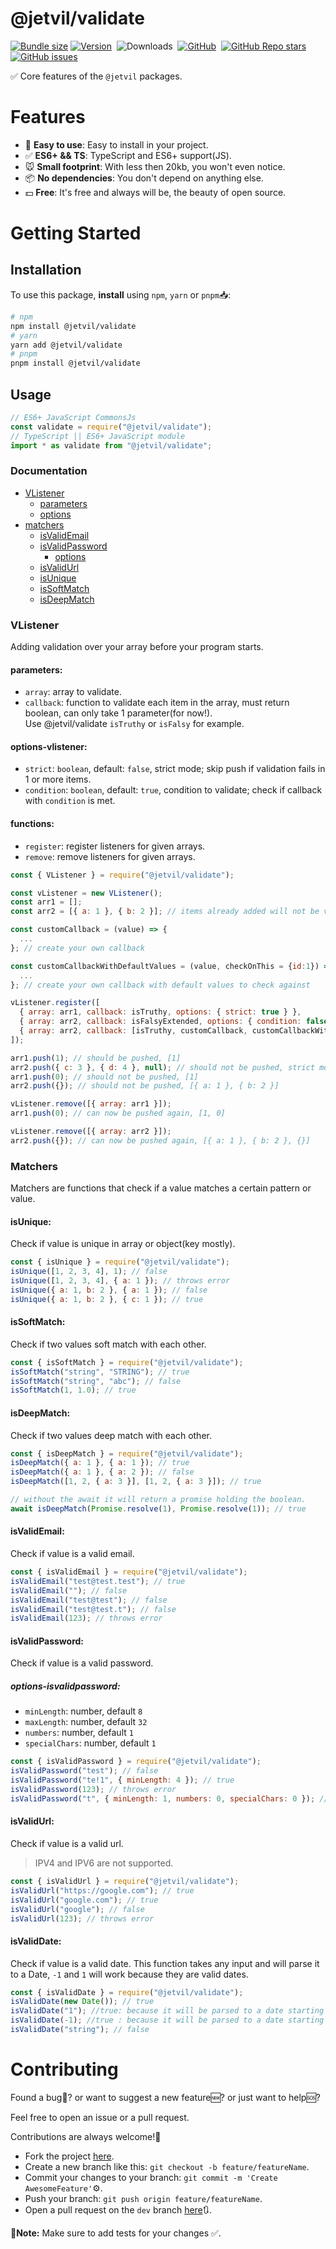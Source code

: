 # @jetvil/validate

[![Bundle size](https://img.shields.io/bundlephobia/min/@jetvil/validate/latest?label=Bundle%20Size&style=for-the-badge)](https://bundlephobia.com/package/@jetvil/validate@latest)
[![Version](https://img.shields.io/npm/v/@jetvil/validate?style=for-the-badge&color=cb3837&logo=npm)](https://www.npmjs.com/package/@jetvil/validate)&nbsp;
![Downloads](https://img.shields.io/npm/dt/@jetvil/validate?style=for-the-badge)&nbsp;
[![GitHub](https://img.shields.io/github/license/jetvil/validate?style=for-the-badge)](https://github.com/jetvil/validate/blob/main/LICENSE)&nbsp;
[![GitHub Repo stars](https://img.shields.io/github/stars/jetvil/validate?color=E9E9E9&logo=Github&style=for-the-badge)](https://www.github.com/jetvil/validate)&nbsp;
[![GitHub issues](https://img.shields.io/github/issues-raw/jetvil/validate?label=issues&style=for-the-badge)](https://github.com/jetvil/validate/issues)&nbsp;

✅ Core features of the `@jetvil` packages.

# Features

- 🚀 **Easy to use**: Easy to install in your project.
- ✅ **ES6+ && TS**: TypeScript and ES6+ support(JS).
- 🐭 **Small footprint**: With less then 20kb, you won't even notice.
- 📦 **No dependencies**: You don't depend on anything else.
- 💵 **Free**: It's free and always will be, the beauty of open source.

# Getting Started

## Installation

To use this package, **install** using `npm`, `yarn` or `pnpm`📥:

```bash
# npm
npm install @jetvil/validate
# yarn
yarn add @jetvil/validate
# pnpm
pnpm install @jetvil/validate
```

## Usage

```js
// ES6+ JavaScript CommonsJs
const validate = require("@jetvil/validate");
// TypeScript || ES6+ JavaScript module
import * as validate from "@jetvil/validate";
```

### Documentation

- [VListener](#vlistener)
  - [parameters](#parameters)
  - [options](#options-vlistener)
- [matchers](#matchers)
  - [isValidEmail](#isvalidemail)
  - [isValidPassword](#isvalidpassword)
    - [options](#options-isvalidpassword)
  - [isValidUrl](#isvalidurl)
  - [isUnique](#isunique)
  - [isSoftMatch](#issoftmatch)
  - [isDeepMatch](#isdeepmatch)

### VListener

Adding validation over your array before your program starts.

#### **parameters**:

- `array`: array to validate.
- `callback`: function to validate each item in the array, must return boolean, can only take 1 parameter(for now!).  
 Use @jetvil/validate `isTruthy` or `isFalsy` for example.
<!-- To Be Extended with callback array to validate even more! -->

#### **options-vlistener**:

- `strict`: `boolean`, default: `false`, strict mode; skip push if validation fails in 1 or more items.
- `condition`: `boolean`, default: `true`, condition to validate; check if callback with `condition` is met.

#### **functions**:

- `register`: register listeners for given arrays.
- `remove`: remove listeners for given arrays.

```js
const { VListener } = require("@jetvil/validate");

const vListener = new VListener();
const arr1 = [];
const arr2 = [{ a: 1 }, { b: 2 }]; // items already added will not be validated.

const customCallback = (value) => {
  ...
}; // create your own callback

const customCallbackWithDefaultValues = (value, checkOnThis = {id:1}) => {
  ...
}; // create your own callback with default values to check against

vListener.register([
  { array: arr1, callback: isTruthy, options: { strict: true } },
  { array: arr2, callback: isFalsyExtended, options: { condition: false } },
  { array: arr2, callback: [isTruthy, customCallback, customCallbackWithDefaultValues], options: { strict: true } },
]);

arr1.push(1); // should be pushed, [1]
arr2.push({ c: 3 }, { d: 4 }, null); // should not be pushed, strict mode is on, [{ a: 1 }, { b: 2 }]
arr1.push(0); // should not be pushed, [1]
arr2.push({}); // should not be pushed, [{ a: 1 }, { b: 2 }]

vListener.remove([{ array: arr1 }]);
arr1.push(0); // can now be pushed again, [1, 0]

vListener.remove([{ array: arr2 }]);
arr2.push({}); // can now be pushed again, [{ a: 1 }, { b: 2 }, {}]
```

### Matchers

Matchers are functions that check if a value matches a certain pattern or value.

#### **isUnique**:

Check if value is unique in array or object(key mostly).

```js
const { isUnique } = require("@jetvil/validate");
isUnique([1, 2, 3, 4], 1); // false
isUnique([1, 2, 3, 4], { a: 1 }); // throws error
isUnique({ a: 1, b: 2 }, { a: 1 }); // false
isUnique({ a: 1, b: 2 }, { c: 1 }); // true
```

#### **isSoftMatch**:

Check if two values soft match with each other.

```js
const { isSoftMatch } = require("@jetvil/validate");
isSoftMatch("string", "STRING"); // true
isSoftMatch("string", "abc"); // false
isSoftMatch(1, 1.0); // true
```

#### **isDeepMatch**:

Check if two values deep match with each other.

```js
const { isDeepMatch } = require("@jetvil/validate");
isDeepMatch({ a: 1 }, { a: 1 }); // true
isDeepMatch({ a: 1 }, { a: 2 }); // false
isDeepMatch([1, 2, { a: 3 }], [1, 2, { a: 3 }]); // true

// without the await it will return a promise holding the boolean.
await isDeepMatch(Promise.resolve(1), Promise.resolve(1)); // true
```

#### **isValidEmail**:

Check if value is a valid email.

```js
const { isValidEmail } = require("@jetvil/validate");
isValidEmail("test@test.test"); // true
isValidEmail(""); // false
isValidEmail("test@test"); // false
isValidEmail("test@test.t"); // false
isValidEmail(123); // throws error
```

#### **isValidPassword**:

Check if value is a valid password.

##### **options-isvalidpassword**:

- `minLength`: number, default `8`
- `maxLength`: number, default `32`
- `numbers`: number, default `1`
- `specialChars`: number, default `1`

```js
const { isValidPassword } = require("@jetvil/validate");
isValidPassword("test"); // false
isValidPassword("te!1", { minLength: 4 }); // true
isValidPassword(123); // throws error
isValidPassword("t", { minLength: 1, numbers: 0, specialChars: 0 }); // true
```

#### **isValidUrl**:

Check if value is a valid url.

> IPV4 and IPV6 are not supported.

```js
const { isValidUrl } = require("@jetvil/validate");
isValidUrl("https://google.com"); // true
isValidUrl("google.com"); // true
isValidUrl("google"); // false
isValidUrl(123); // throws error
```

#### **isValidDate**:

Check if value is a valid date.
This function takes any input and will parse it to a Date, `-1` and `1` will work because they are valid dates.

```js
const { isValidDate } = require("@jetvil/validate");
isValidDate(new Date()); // true
isValidDate("1"); //true: because it will be parsed to a date starting from 1970.
isValidDate(-1); //true : because it will be parsed to a date starting from 1970, moving backwards.
isValidDate("string"); // false
```

# Contributing

Found a bug🦟? or want to suggest a new feature🆕? or just want to help🆘?

Feel free to open an issue or a pull request.

Contributions are always welcome!🎉

- Fork the project [here](https://github.com/jetvil/validate/fork).
- Create a new branch like this: `git checkout -b feature/featureName`.
- Commit your changes to your branch: `git commit -m 'Create AwesomeFeature'`⚙️.
- Push your branch: `git push origin feature/featureName`.
- Open a pull request on the `dev` branch [here](https://github.com/jetvil/validate/pulls)🔃.

📒**Note:** Make sure to add tests for your changes ✅.
